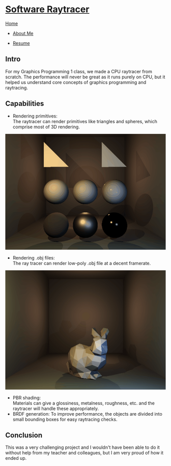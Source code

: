 <link href="../../Content/StyleSheet.css" rel="stylesheet"/> 

# [Software Raytracer](https://github.com/DaanDemaecker/RayTracer)

<div class="nav-bar">
  <md-block>

<a href="../../">Home</a>
- <a href="../../AboutMe/">About Me</a>
- <a href="../../Resume/">Resume</a>

  </md-block>
</div>

## Intro
For my Graphics Programming 1 class, we made a CPU raytracer from scratch. 
The performance will never be great as it runs purely on CPU, but it helped us understand core concepts of graphics programming and raytracing. 

## Capabilities
- Rendering primitives:  
  The raytracer can render primitives like triangles and spheres, which comprise most of 3D rendering.
  
<img src="../../Content/RayTracer.gif" alt="Image"/>  

- Rendering .obj files:  
  The ray tracer can render low-poly .obj file at a decent framerate.
  
<img src="../../Content/LowPolyBunny.gif" alt="Image"/>  
  
- PBR shading:  
  Materials can give a glossiness, metalness, roughness, etc. and the raytracer  will handle these appropriately.
- BRDF generation:
  To improve performance, the objects are divided into small bounding boxes for easy raytracing checks.

## Conclusion
This was a very challenging project and I wouldn't have been able to do it without help from my teacher and colleagues, but I am very proud of how it ended up.
